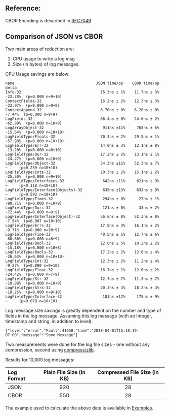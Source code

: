 ## Reference:

CBOR Encoding is described in [RFC7049](https://tools.ietf.org/html/rfc7049)

## Comparison of JSON vs CBOR

Two main areas of reduction are:

1.  CPU usage to write a log msg
2.  Size (in bytes) of log messages.

CPU Usage savings are below:

    name                                    JSON time/op    CBOR time/op   delta
    Info-32                                   15.3ns ± 1%    11.7ns ± 3%  -23.78%  (p=0.000 n=9+10)
    ContextFields-32                          16.2ns ± 2%    12.3ns ± 3%  -23.97%  (p=0.000 n=9+9)
    ContextAppend-32                          6.70ns ± 0%    6.20ns ± 0%   -7.44%  (p=0.000 n=9+9)
    LogFields-32                              66.4ns ± 0%    24.6ns ± 2%  -62.89%  (p=0.000 n=10+9)
    LogArrayObject-32                          911ns ±11%     768ns ± 6%  -15.64%  (p=0.000 n=10+10)
    LogFieldType/Floats-32                    70.3ns ± 2%    29.5ns ± 1%  -57.98%  (p=0.000 n=10+10)
    LogFieldType/Err-32                       14.0ns ± 3%    12.1ns ± 8%  -13.20%  (p=0.000 n=8+10)
    LogFieldType/Dur-32                       17.2ns ± 2%    13.1ns ± 1%  -24.27%  (p=0.000 n=10+9)
    LogFieldType/Object-32                    54.3ns ±11%    52.3ns ± 7%     ~     (p=0.239 n=10+10)
    LogFieldType/Ints-32                      20.3ns ± 2%    15.1ns ± 2%  -25.50%  (p=0.000 n=9+10)
    LogFieldType/Interfaces-32                 642ns ±11%     621ns ± 9%     ~     (p=0.118 n=10+10)
    LogFieldType/Interface(Objects)-32         635ns ±13%     632ns ± 9%     ~     (p=0.592 n=10+10)
    LogFieldType/Times-32                      294ns ± 0%      27ns ± 1%  -90.71%  (p=0.000 n=10+9)
    LogFieldType/Durs-32                       121ns ± 0%      33ns ± 2%  -72.44%  (p=0.000 n=9+9)
    LogFieldType/Interface(Object)-32         56.6ns ± 8%    52.3ns ± 8%   -7.54%  (p=0.007 n=10+10)
    LogFieldType/Errs-32                      17.8ns ± 3%    16.1ns ± 2%   -9.71%  (p=0.000 n=10+9)
    LogFieldType/Time-32                      40.5ns ± 1%    12.7ns ± 6%  -68.66%  (p=0.000 n=8+9)
    LogFieldType/Bool-32                      12.0ns ± 5%    10.2ns ± 2%  -15.18%  (p=0.000 n=10+8)
    LogFieldType/Bools-32                     17.2ns ± 2%    12.6ns ± 4%  -26.63%  (p=0.000 n=10+10)
    LogFieldType/Int-32                       12.3ns ± 2%    11.2ns ± 4%   -9.27%  (p=0.000 n=9+10)
    LogFieldType/Float-32                     16.7ns ± 1%    12.6ns ± 2%  -24.42%  (p=0.000 n=7+9)
    LogFieldType/Str-32                       12.7ns ± 7%    11.3ns ± 7%  -10.88%  (p=0.000 n=10+9)
    LogFieldType/Strs-32                      20.3ns ± 3%    18.2ns ± 3%  -10.25%  (p=0.000 n=9+10)
    LogFieldType/Interface-32                  183ns ±12%     175ns ± 9%     ~     (p=0.078 n=10+10)

Log message size savings is greatly dependent on the number and type of fields
in the log message. Assuming this log message (with an Integer, timestamp and
string, in addition to level).

`{"level":"error","Fault":41650,"time":"2018-04-01T15:18:19-07:00","message":"Some Message"}`

Two measurements were done for the log file sizes - one without any compression,
second using [compress/zlib](https://golang.org/pkg/compress/zlib/).

Results for 10,000 log messages:

| Log Format | Plain File Size (in KB) | Compressed File Size (in KB) |
| :--------- | :---------------------: | :--------------------------: |
| JSON       |           920           |              28              |
| CBOR       |           550           |              28              |

The example used to calculate the above data is available in
[Examples](examples).
